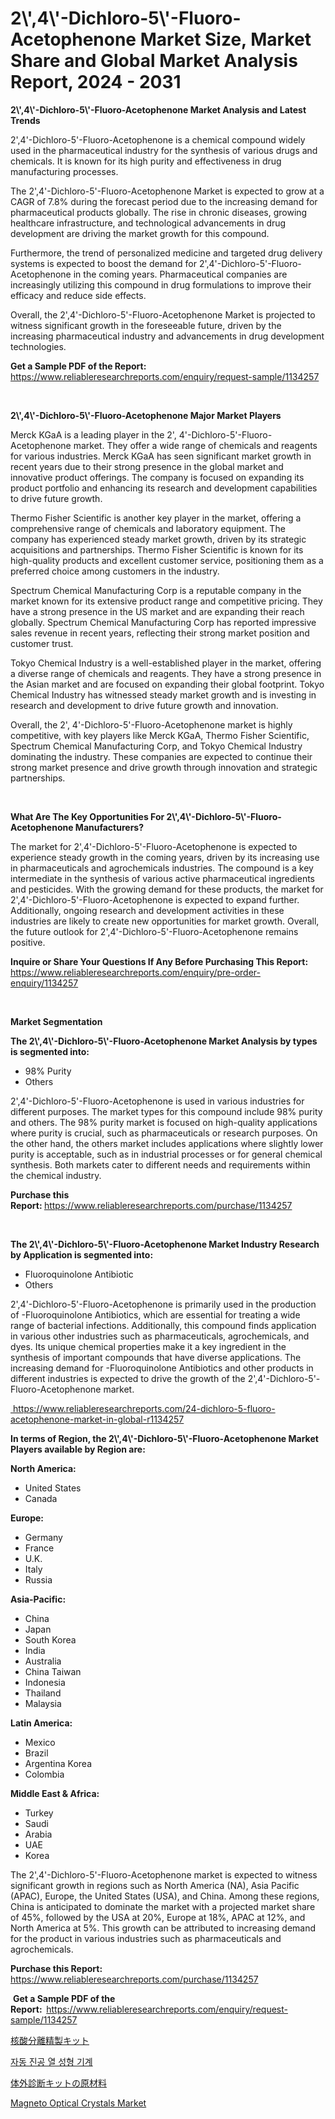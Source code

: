 <p><h1>2\',4\'-Dichloro-5\'-Fluoro-Acetophenone Market Size, Market Share and Global Market Analysis Report, 2024 - 2031</h1></p><p><strong>2\',4\'-Dichloro-5\'-Fluoro-Acetophenone Market Analysis and Latest Trends</strong></p>
<p><p>2',4'-Dichloro-5'-Fluoro-Acetophenone is a chemical compound widely used in the pharmaceutical industry for the synthesis of various drugs and chemicals. It is known for its high purity and effectiveness in drug manufacturing processes.</p><p>The 2',4'-Dichloro-5'-Fluoro-Acetophenone Market is expected to grow at a CAGR of 7.8% during the forecast period due to the increasing demand for pharmaceutical products globally. The rise in chronic diseases, growing healthcare infrastructure, and technological advancements in drug development are driving the market growth for this compound.</p><p>Furthermore, the trend of personalized medicine and targeted drug delivery systems is expected to boost the demand for 2',4'-Dichloro-5'-Fluoro-Acetophenone in the coming years. Pharmaceutical companies are increasingly utilizing this compound in drug formulations to improve their efficacy and reduce side effects.</p><p>Overall, the 2',4'-Dichloro-5'-Fluoro-Acetophenone Market is projected to witness significant growth in the foreseeable future, driven by the increasing pharmaceutical industry and advancements in drug development technologies.</p></p>
<p><strong>Get a Sample PDF of the Report:&nbsp;</strong> <a href="https://www.reliableresearchreports.com/enquiry/request-sample/1134257">https://www.reliableresearchreports.com/enquiry/request-sample/1134257</a></p>
<p>&nbsp;</p>
<p><strong>2\',4\'-Dichloro-5\'-Fluoro-Acetophenone Major Market Players</strong></p>
<p><p>Merck KGaA is a leading player in the 2', 4'-Dichloro-5'-Fluoro-Acetophenone market. They offer a wide range of chemicals and reagents for various industries. Merck KGaA has seen significant market growth in recent years due to their strong presence in the global market and innovative product offerings. The company is focused on expanding its product portfolio and enhancing its research and development capabilities to drive future growth.</p><p>Thermo Fisher Scientific is another key player in the market, offering a comprehensive range of chemicals and laboratory equipment. The company has experienced steady market growth, driven by its strategic acquisitions and partnerships. Thermo Fisher Scientific is known for its high-quality products and excellent customer service, positioning them as a preferred choice among customers in the industry.</p><p>Spectrum Chemical Manufacturing Corp is a reputable company in the market known for its extensive product range and competitive pricing. They have a strong presence in the US market and are expanding their reach globally. Spectrum Chemical Manufacturing Corp has reported impressive sales revenue in recent years, reflecting their strong market position and customer trust.</p><p>Tokyo Chemical Industry is a well-established player in the market, offering a diverse range of chemicals and reagents. They have a strong presence in the Asian market and are focused on expanding their global footprint. Tokyo Chemical Industry has witnessed steady market growth and is investing in research and development to drive future growth and innovation.</p><p>Overall, the 2', 4'-Dichloro-5'-Fluoro-Acetophenone market is highly competitive, with key players like Merck KGaA, Thermo Fisher Scientific, Spectrum Chemical Manufacturing Corp, and Tokyo Chemical Industry dominating the industry. These companies are expected to continue their strong market presence and drive growth through innovation and strategic partnerships.</p></p>
<p>&nbsp;</p>
<p><strong>What Are The Key Opportunities For 2\',4\'-Dichloro-5\'-Fluoro-Acetophenone Manufacturers?</strong></p>
<p><p>The market for 2',4'-Dichloro-5'-Fluoro-Acetophenone is expected to experience steady growth in the coming years, driven by its increasing use in pharmaceuticals and agrochemicals industries. The compound is a key intermediate in the synthesis of various active pharmaceutical ingredients and pesticides. With the growing demand for these products, the market for 2',4'-Dichloro-5'-Fluoro-Acetophenone is expected to expand further. Additionally, ongoing research and development activities in these industries are likely to create new opportunities for market growth. Overall, the future outlook for 2',4'-Dichloro-5'-Fluoro-Acetophenone remains positive.</p></p>
<p><strong>Inquire or Share Your Questions If Any Before Purchasing This Report:</strong> <a href="https://www.reliableresearchreports.com/enquiry/pre-order-enquiry/1134257">https://www.reliableresearchreports.com/enquiry/pre-order-enquiry/1134257</a></p>
<p>&nbsp;</p>
<p><strong>Market Segmentation</strong></p>
<p><strong>The 2\',4\'-Dichloro-5\'-Fluoro-Acetophenone Market Analysis by types is segmented into:</strong></p>
<p><ul><li>98% Purity</li><li>Others</li></ul></p>
<p><p>2',4'-Dichloro-5'-Fluoro-Acetophenone is used in various industries for different purposes. The market types for this compound include 98% purity and others. The 98% purity market is focused on high-quality applications where purity is crucial, such as pharmaceuticals or research purposes. On the other hand, the others market includes applications where slightly lower purity is acceptable, such as in industrial processes or for general chemical synthesis. Both markets cater to different needs and requirements within the chemical industry.</p></p>
<p><strong>Purchase this Report:&nbsp;</strong><a href="https://www.reliableresearchreports.com/purchase/1134257">https://www.reliableresearchreports.com/purchase/1134257</a></p>
<p>&nbsp;</p>
<p><strong>The 2\',4\'-Dichloro-5\'-Fluoro-Acetophenone Market Industry Research by Application is segmented into:</strong></p>
<p><ul><li>Fluoroquinolone Antibiotic</li><li>Others</li></ul></p>
<p><p>2',4'-Dichloro-5'-Fluoro-Acetophenone is primarily used in the production of -Fluoroquinolone Antibiotics, which are essential for treating a wide range of bacterial infections. Additionally, this compound finds application in various other industries such as pharmaceuticals, agrochemicals, and dyes. Its unique chemical properties make it a key ingredient in the synthesis of important compounds that have diverse applications. The increasing demand for -Fluoroquinolone Antibiotics and other products in different industries is expected to drive the growth of the 2',4'-Dichloro-5'-Fluoro-Acetophenone market.</p></p>
<p><a href="https://www.reliableresearchreports.com/24-dichloro-5-fluoro-acetophenone-market-in-global-r1134257">&nbsp;https://www.reliableresearchreports.com/24-dichloro-5-fluoro-acetophenone-market-in-global-r1134257</a></p>
<p><strong>In terms of Region, the 2\',4\'-Dichloro-5\'-Fluoro-Acetophenone Market Players available by Region are:</strong></p>
<p>
    <p> <strong> North America: </strong>
        <ul>
            <li>United States</li>
            <li>Canada</li>
        </ul>
        </p> 
    <p> <strong> Europe: </strong>
        <ul>
            <li>Germany</li>
            <li>France</li>
            <li>U.K.</li>
            <li>Italy</li>
            <li>Russia</li>
        </ul>
        </p> 
    <p> <strong> Asia-Pacific: </strong>
        <ul>
            <li>China</li>
            <li>Japan</li>
            <li>South Korea</li>
            <li>India</li>
            <li>Australia</li>
            <li>China Taiwan</li>
            <li>Indonesia</li>
            <li>Thailand</li>
            <li>Malaysia</li>
        </ul>
        </p> 
    <p> <strong> Latin America: </strong>
        <ul>
            <li>Mexico</li>
            <li>Brazil</li>
            <li>Argentina Korea</li>
            <li>Colombia</li>
        </ul>
        </p> 
    <p> <strong> Middle East & Africa: </strong>
        <ul>
            <li>Turkey</li>
            <li>Saudi</li>
            <li>Arabia</li>
            <li>UAE</li>
            <li>Korea</li>
        </ul>
    </p>
    </p>
<p><p>The 2',4'-Dichloro-5'-Fluoro-Acetophenone market is expected to witness significant growth in regions such as North America (NA), Asia Pacific (APAC), Europe, the United States (USA), and China. Among these regions, China is anticipated to dominate the market with a projected market share of 45%, followed by the USA at 20%, Europe at 18%, APAC at 12%, and North America at 5%. This growth can be attributed to increasing demand for the product in various industries such as pharmaceuticals and agrochemicals.</p></p>
<p><strong>Purchase this Report: </strong><a href="https://www.reliableresearchreports.com/purchase/1134257">https://www.reliableresearchreports.com/purchase/1134257</a></p>
<p>&nbsp;<strong>Get a Sample PDF of the Report:&nbsp;&nbsp;</strong><a href="https://www.reliableresearchreports.com/enquiry/request-sample/1134257">https://www.reliableresearchreports.com/enquiry/request-sample/1134257</a></p>
<p><strong></strong></p>
<p><p><a href="https://github.com/CarlieShields/Market-Research-Report-List-1/blob/main/4037474104115.md">核酸分離精製キット</a></p><p><a href="https://github.com/ConstantinVon/Market-Research-Report-List-1/blob/main/683216097631.md">자동 진공 열 성형 기계</a></p><p><a href="https://github.com/one-cool-chick/Market-Research-Report-List-1/blob/main/5875353104114.md">体外診断キットの原材料</a></p><p><a href="https://github.com/HenrietteMills1/Market-Research-Report-List-1/blob/main/magneto-optical-crystals-market.md">Magneto Optical Crystals Market</a></p></p>